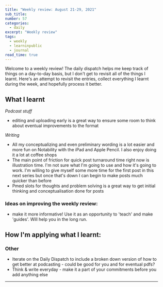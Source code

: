 ```yaml
---
title: "Weekly review: August 21-29, 2021"
sub_title: 
number: 57
categories:
  - daily
excerpt: "Weekly review"
tags:
  - weekly
  - learninpublic
  - journal
read_time: true
---
```


Welcome to a weekly review! The daily dispatch helps me keep track of things on a day-to-day basis, but I don't get to revisit all of the things I learnt. Here's an attempt to revisit the entries, collect everything I learnt during the week, and hopefully process it better.

## What I learnt

*Podcast stuff*
- editing and uploading early is a great way to ensure some room to think about eventual improvements to the format

*Writing*
- All my conceptualizing and even preliminary wording is a lot easier and more fun on Notability with the iPad and Apple Pencil. I also enjoy doing it a lot at coffee shops
- The main point of friction for quick post turnaround time right now is illustration time. I'm not sure what I'm going to use and how it's going to work. I'm willing to give myself some more time for the first post in this next series but once that's down I can begin to make posts much quicker than before
- Pmed slots for thoughts and problem solving is a great way to get initial thinking and conceptualisation done for posts

### Ideas on improving the weekly review:
- make it more informative! Use it as an opportunity to 'teach' and make 'guides'. Will help you in the long run. 

## How I'm applying what I learnt:
### Other
- Iterate on the Daily Dispatch to include a broken down version of how to get better at podcasting - could be good for you and for eventual pdfs?
- Think & write everyday - make it a part of your commitments before you add anything else

---